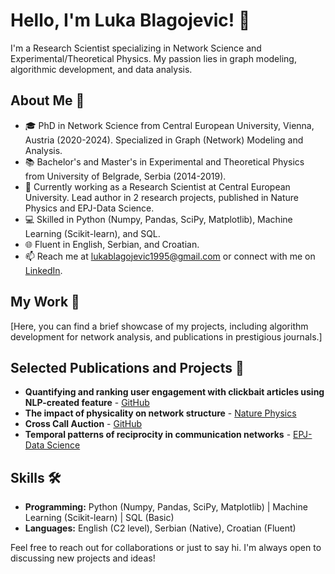 # Hello, I'm Luka Blagojevic! 👋

I'm a Research Scientist specializing in Network Science and Experimental/Theoretical Physics. My passion lies in graph modeling, algorithmic development, and data analysis.

## About Me 🌱
- 🎓 PhD in Network Science from Central European University, Vienna, Austria (2020-2024). Specialized in Graph (Network) Modeling and Analysis. 
- 📚 Bachelor's and Master's in Experimental and Theoretical Physics from University of Belgrade, Serbia (2014-2019).
- 🔬 Currently working as a Research Scientist at Central European University. Lead author in 2 research projects, published in Nature Physics and EPJ-Data Science.
- 💻 Skilled in Python (Numpy, Pandas, SciPy, Matplotlib), Machine Learning (Scikit-learn), and SQL.
- 🌐 Fluent in English, Serbian, and Croatian.
- 📫 Reach me at [lukablagojevic1995@gmail.com](mailto:lukablagojevic1995@gmail.com) or connect with me on [LinkedIn](https://linkedin.com/in/lukablagoje/).

## My Work 💼
[Here, you can find a brief showcase of my projects, including algorithm development for network analysis, and publications in prestigious journals.]

## Selected Publications and Projects 📘
- **Quantifying and ranking user engagement with clickbait articles using NLP-created feature** - [GitHub](https://github.com/lukablagoje/citadel_correlation_one_global_phd_datathon_2023)
- **The impact of physicality on network structure** - [Nature Physics](https://github.com/lukablagoje/the-impact-of-physicality-on-network-structure)
- **Cross Call Auction** - [GitHub](https://github.com/lukablagoje/closing-cross-auction)
- **Temporal patterns of reciprocity in communication networks** - [EPJ-Data Science](https://epjds.epj.org/articles/epjdata/abs/2023/01/13688_2023_Article_382/13688_2023_Article_382.html)

## Skills 🛠️
- **Programming:** Python (Numpy, Pandas, SciPy, Matplotlib) | Machine Learning (Scikit-learn) | SQL (Basic)
- **Languages:** English (C2 level), Serbian (Native), Croatian (Fluent)

Feel free to reach out for collaborations or just to say hi. I'm always open to discussing new projects and ideas!

